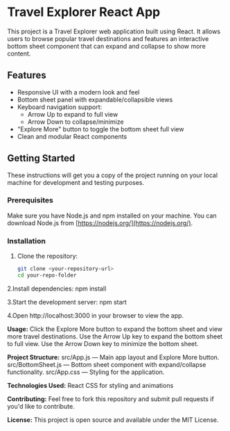 # Travel Explorer React App

This project is a Travel Explorer web application built using React. It allows users to browse popular travel destinations and features an interactive bottom sheet component that can expand and collapse to show more content.

## Features

- Responsive UI with a modern look and feel
- Bottom sheet panel with expandable/collapsible views
- Keyboard navigation support:
  - Arrow Up to expand to full view
  - Arrow Down to collapse/minimize
- "Explore More" button to toggle the bottom sheet full view
- Clean and modular React components

## Getting Started

These instructions will get you a copy of the project running on your local machine for development and testing purposes.

### Prerequisites

Make sure you have Node.js and npm installed on your machine. You can download Node.js from [https://nodejs.org/](https://nodejs.org/).

### Installation

1. Clone the repository:
   ```bash
   git clone <your-repository-url>
   cd your-repo-folder

2.Install dependencies:
  npm install

3.Start the development server:
  npm start

4.Open http://localhost:3000 in your browser to view the app.

**Usage:**
Click the Explore More button to expand the bottom sheet and view more travel destinations.
Use the Arrow Up key to expand the bottom sheet to full view.
Use the Arrow Down key to minimize the bottom sheet.

**Project Structure:**
src/App.js — Main app layout and Explore More button.
src/BottomSheet.js — Bottom sheet component with expand/collapse functionality.
src/App.css — Styling for the application.

**Technologies Used:**
React
CSS for styling and animations

**Contributing:**
Feel free to fork this repository and submit pull requests if you'd like to contribute.

**License:**
This project is open source and available under the MIT License.

